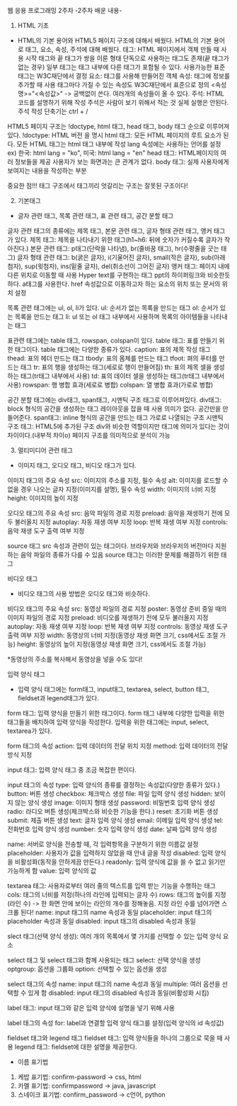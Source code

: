 웹 응용 프로그래밍 2주차 
-2주차 배운 내용-
1. HTML 기초
- HTML의 기본 용어와 HTML5 페이지 구조에 대해서 배웠다.
HTML의 기본 용어로 태그, 요소, 속성, 주석에 대해 배웠다.
태그: HTML 페이지에서 객체 만들 때 사용
     시작 태그와 끝 태그가 쌍을 이룬 형태
     단독으로 사용하는 태그도 존재(끝 태그가 없는 경우)
     일부 태그는 태그 내부에 다른 태그가 포함될 수 있다.
     사용가능한 표준 태그는 W3C재단에서 결정
요소: 태그를 사용해 만들어진 객체
속성: 태그에 정보를 추가할 때 사용
      태그마다 가질 수 있는 속성도 W3C재단에서 표준으로 정의
      <속성명>="<속성값>" -> 공백없이 쓴다.
      여러개의 속성들이 올 수 있다.
주석: HTML 코드를 설명하기 위해 작성
     주석은 사람이 보기 위해서 적는 것
     실제 실행은 안된다.
     주석 작성 단축기는 ctrl + /

HTML5 페이지 구조는 !doctype, html 태그, head 태그, body 태그 순으로 이루어져 있다.
!doctype: HTML 버전 을 명시
html 태그: 모든 HTML 페이지의 루트 요소가 된다.
           모든 HTML 태그는 html 태그 내부에 작성
           lang 속성에는 사용하는 언어를 설정
           ex) 한국: html lang = "ko", 미국: html lang = "en"
head 태그: HTML페이지의 여러 정보들을 제공
           사용자가 보는 화면과는 큰 관계가 없다.
body 태그: 실제 사용자에게 보여지는 내용을 작성하는 부분

중요한 점!!! 태그 구조에서 태그끼리 엇갈리는 구조는 잘못된 구조이다!


2. 기본태그
- 글자 관련 태그, 목록 관련 태그, 표 관련 태그, 공간 분할 태그

글자 관련 태그의 종류에는 제목 태그, 본문 관련 태그, 글자 형태 관련 태그, 앵커 태그가 있다.
제목 태그: 제목을 나타내기 위한 태그(h1~h6: 뒤에 숫자가 커질수록 글자가 작아진다.)
본문 관련 태그: p태그(단락을 나타냄), br(줄바꿈 태그), hr(수평줄을 긋는 태그)
글자 형태 관련 태그: b(굵은 글자), i(기울어진 글자), small(작은 글자), 
                    sub(아래첨자), sup(윗첨자), ins(밑줄 글자), del(취소선이 그어진 글자)
앵커 태그: 페이지 내에 다른 위치로 이동할 때 사용
          Hyper text를 구현하는 태그
          ppt의 하이퍼링크와 비슷한듯 하다.
          a태그를 사용한다.
          href 속성값으로 이동하고자 하는 요소의 위치 또는 문서의 위치 설정

목록 관련 태그에는 ul, ol, li가 있다.
ul: 순서가 없는 목록을 만드는 태그
ol: 순서가 있는 목록을 만드는 태그
li: ul 또는 ol 태그 내부에서 사용하며 목록의 아이템들을 나타내는 태그

표관련 태그에는 table 태그, rowspan, colspan이 있다.
table 태그: 표를 만들기 위한 태그이다.
            table 태그에는 다양한 종류가 있다.
            caption: 표의 제목 작성 태그
            thead: 표의 헤더 만드는 태그
            tbody: 표의 몸체를 만드는 태그
            tfoot: 펴의 푸터를 만드는 태그
            tr: 표의 행을 생성하는 태그(세로로 행이 만들어짐)
            th: 표의 제목 셀을 생성하는 태그(tr태그 내부에서 사용) 
            td: 표의 데이터 셀을 생성하는 태그(tr태그 내부에서 사용)
            rowspan: 행 병합 효과(세로로 병합)
            colspan: 열 병합 효과(가로로 병합)

공간 분할 태그에는 div태그, span태그, 시맨틱 구조 태그로 이루어져있다.
div태그: block 형식의 공간을 생성하는 태그
         레이아웃을 잡을 때 사용
         의미가 없다. 공간만을 만들어준다.
span태그: inline 형식의 공간을 만드는 태그
          가로로 나열되는 구조
시맨틱 구조 태그: HTML5에 추가된 구조
                 div와 비슷한 역할이지만 태그에 의미가 있다는 것이 차이이다.(내부적 차이o)
                 페이지 구조를 의미적으로 분석이 가능 


3. 멀티미디어 관련 태그
- 이미지 태그, 오디오 태그, 비디오 태그가 있다.

이미지 태그의 주요 속성
src: 이미지의 주소를 지정, 필수 속성
alt: 이미지를 로드할 수 없을 경우 나오는 글자 지정(이미지를 설명), 필수 속성
width: 이미지의 너비 지정
height: 이미지의 높이 지정

오디오 태그의 주요 속성
src: 음악 파일의 경로 지정
preload: 음악을 재생하기 전에 모두 불러올지 지정
autoplay: 자동 재생 여부 지정
loop: 반복 재생 여부 지정
controls: 음악 재생 도구 출력 여부 지정

source 태그
src 속성과 관련이 있는 태그이다.
브라우저와 브라우저의 버전마다 지원하는 음악 파일의 종류가 다를 수 있음
source 태그는 이러한 문제를 해결하기 위한 태그

비디오 태그
* 비디오 태그의 사용 방법은 오디오 태그와 비슷하다.

비디오 태그의 주요 속성
src: 동영상 파일의 경로 지정
poster: 동영상 준비 중일 때의 이미지 파일의 경로 지정
preload: 비디오를 재생하기 전에 모두 불러올지 지정
autoplay: 자동 재생 여부 지정
loop: 반복 재생 여부 지정
controls: 동영상 재생 도구 출력 여부 지정
width: 동영상의 너비 지정(동영상 재생 화면 크기, css에서도 조절 가능)
height: 동영상의 높이 지정(동영상 재생 화면 크기, css에서도 조절 가능)

*동영상의 주소를 복사해서 동영상을 넣을 수도 있다! 


입력 양식 태그
- 입력 양식 태그에는 form태그, input태그, textarea, select, button 태그, fieldset과 legend태그가 있다.

form 태그: 입력 양식을 만들기 위한 태그이다.
           form 태그 내부에 다양한 입력을 위한 태그들을 배치하여 입력 양식을 작성한다.
           입력을 위한 태그에는 input, select, textarea가 있다.

form 태그의 속성
action: 입력 데이터의 전달 위치 지정
method: 입력 데이터의 전달 방식 지정

input 태그: 입력 양식 태그 중 조금 복잡한 편이다.

input 태그의 속성
type: 입력 양식의 종류를 결정하는 속성값(다양한 종류가 있다.)
      button: 버튼 생성
      checkbox: 체크박스 생성
      file: 파일 입력 양식 생성
      hidden: 보이지 않는 양식 생성
      image: 이미지 형태 생성
      password: 비밀번호 입력 양식 생성
      radio: 라디오 버튼 생성(체크박스와 비슷한 기능을 한다.)
      reset: 초기화 버튼 생성
      submit: 제출 버튼 생성
      text: 글자 입력 양식 생성
      email: 이메일 입력 양식 생성
      tel: 전화번호 입력 양식 생성
      number: 숫자 입력 양식 생성
      date: 날짜 입력 양식 생성

name: 서버로 양식을 전송할 때, 각 입력항목을 구분하기 위한 이름값 설정
placeholder: 사용자가 값을 입력하지 않았을 때 안내 글을 작성
disabled: 입력 양식을 비활성화(동작을 안하게끔 만든다.)
readonly: 입력 양식에 값을 쓸 수 없고 읽기만 가능하게 함
value: 입력 양식의 값

textarea 태그: 사용자로부터 여러 줄의 텍스트를 입력 받는 기능을 수행하는 태그
cols: 태그의 너비를 저정(하나의 라인에 입력되는 글자 수)
rows: 태그의 높이를 지정(라인 수) -> 한 화면 안에 보이는 라인의 개수를 정해놓음. 지정 라인 수를 넘어가면 스크롤 된다!
name: input 태그의 name 속성과 동일
placeholder: input 태그의 placeholder 속성과 동일
disabled: input 태그의 disabled 속성과 동일


slect 태그(선택 양식 생성): 여러 개의 목록에서 몇 가지를 선택할 수 있는 입력 양식 요소

select 태그 및 select 태그와  함께 사용되는 태그
select: 선택 양식을 생성
optgroup: 옵션을 그룹화
option: 선택할 수 있는 옵션을 생성

select 태그의 속성
name: input 태그의 name 속성과 동일
multiple: 여러 옵션을 선택할 수 있게 함
disabled: input 태그의 disabled 속성과 동일(비활성화 시킴)


label 태그: input 태그와 같은 입력 양식에 설명을 넣기 위해 사용

label 태그의 속성
for: label과 연결할 입력 양식 태그를 설정(입력 양식의 id 속성값)


 fieldset 태그와 legend 태그
  fieldset 태그: 입력 양식들을 하나의 그룹으로 묵을 때 사용
  legend 태그: fieldset에 대한 설명을 제공한다.

  * 이름 표기법
  1. 케밥 표기법: confirm-password -> css, html
  2. 카멜 표기법: confirmpassword -> java, javascript
  3. 스네이크 표기법: confirm_password -> c언어, python
